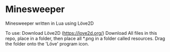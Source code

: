 # Minesweeper
Minesweeper written in Lua using Löve2D

To use:
Download Löve2D (https://love2d.org/)
Download All files in this repo, place in a folder, then place all *.png in a folder called resources.
Drag the folder onto the 'Löve' program icon.
